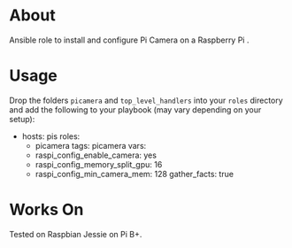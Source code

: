 

# About

Ansible role to install and configure Pi Camera on a Raspberry Pi .

# Usage

Drop the folders `picamera` and `top_level_handlers` into your `roles` directory
and add the following to your playbook (may vary depending on your setup):

  - hosts: pis
    roles:
      - picamera
    tags: picamera
    vars:
      - raspi_config_enable_camera: yes
      - raspi_config_memory_split_gpu: 16
      - raspi_config_min_camera_mem: 128
    gather_facts: true


# Works On

Tested on Raspbian Jessie on Pi B+.
